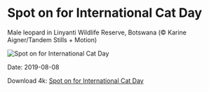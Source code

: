 # Spot on for International Cat Day

Male leopard in Linyanti Wildlife Reserve, Botswana (© Karine Aigner/Tandem Stills + Motion)

![Spot on for International Cat Day](https://bing.com/th?id=OHR.LinyantiLeopard_EN-US4417191333_UHD.jpg&rf=LaDigue_UHD.jpg&pid=hp&w=1024&h=576)

Date: 2019-08-08

Download 4k: [Spot on for International Cat Day](https://bing.com/th?id=OHR.LinyantiLeopard_EN-US4417191333_UHD.jpg&rf=LaDigue_UHD.jpg&pid=hp&w=3840&h=2160)

